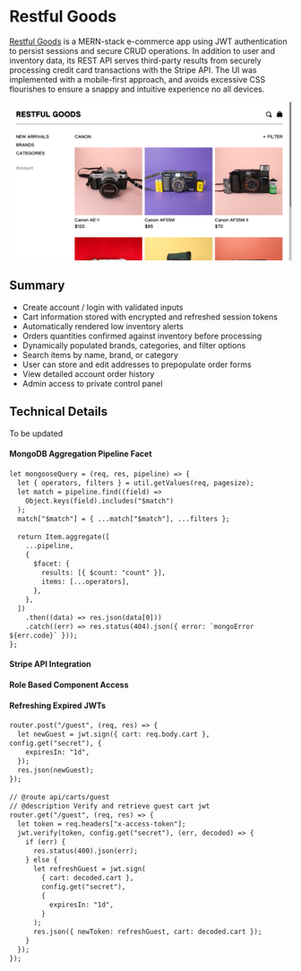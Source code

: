 # Restful Goods

[Restful Goods][restful] is a MERN-stack e-commerce app using JWT authentication to persist sessions and secure CRUD operations. In addition to user and inventory data, its REST API serves third-party results from securely processing credit card transactions with the Stripe API. The UI was implemented with a mobile-first approach, and avoids excessive CSS flourishes to ensure a snappy and intuitive experience no all devices.

![home]

## Summary

* Create account / login with validated inputs
* Cart information stored with encrypted and refreshed session tokens
* Automatically rendered low inventory alerts
* Orders quantities confirmed against inventory before processing
* Dynamically populated brands, categories, and filter options
* Search items by name, brand, or category
* User can store and edit addresses to prepopulate order forms
* View detailed account order history
* Admin access to private control panel


## Technical Details
To be updated

#### MongoDB Aggregation Pipeline Facet
```
let mongooseQuery = (req, res, pipeline) => {
  let { operators, filters } = util.getValues(req, pagesize);
  let match = pipeline.find((field) =>
    Object.keys(field).includes("$match")
  );
  match["$match"] = { ...match["$match"], ...filters };

  return Item.aggregate([
    ...pipeline,
    {
      $facet: {
        results: [{ $count: "count" }],
        items: [...operators],
      },
    },
  ])
    .then((data) => res.json(data[0]))
    .catch((err) => res.status(404).json({ error: `mongoError ${err.code}` }));
};
```

#### Stripe API Integration

#### Role Based Component Access

#### Refreshing Expired JWTs

```
router.post("/guest", (req, res) => {
  let newGuest = jwt.sign({ cart: req.body.cart }, config.get("secret"), {
    expiresIn: "1d",
  });
  res.json(newGuest);
});

// @route api/carts/guest
// @description Verify and retrieve guest cart jwt
router.get("/guest", (req, res) => {
  let token = req.headers["x-access-token"];
  jwt.verify(token, config.get("secret"), (err, decoded) => {
    if (err) {
      res.status(400).json(err);
    } else {
      let refreshGuest = jwt.sign(
        { cart: decoded.cart },
        config.get("secret"),
        {
          expiresIn: "1d",
        }
      );
      res.json({ newToken: refreshGuest, cart: decoded.cart });
    }
  });
});
```  


[restful]:  http://www.restfulgoods.com

[home]: ./docs/screen.png

